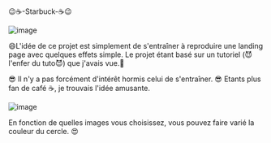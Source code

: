 😉☕️-Starbuck-☕️😉

![image](https://user-images.githubusercontent.com/85620905/180316772-2b58bcab-5d00-458f-9974-5ddaf15743da.png)

😄L'idée de ce projet est simplement de s'entraîner à reproduire 
une landing page avec quelques effets simple.
Le projet étant basé sur un tutoriel (😈l'enfer du tuto😈) que j'avais vue.🤗

😎 Il n'y a pas forcément d'intérêt hormis celui de s'entraîner. 😎
Etants plus fan de café ☕️, je trouvais l'idée amusante. 


![image](https://user-images.githubusercontent.com/85620905/180317255-fc4887b3-c9fb-43d2-ab98-8dfc6954e809.png)

En fonction de quelles images vous choisissez, vous pouvez faire varié la couleur du cercle. 😍
